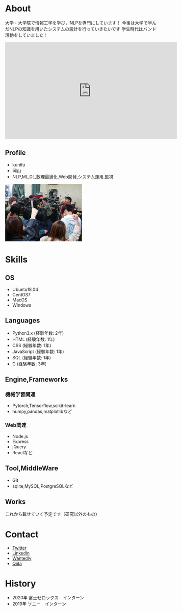 # About

大学・大学院で情報工学を学び，NLPを専門にしています！
今後は大学で学んだNLPの知識を用いたシステムの設計を行っていきたいです
学生時代はバンド活動をしていました！

<iframe width="560" height="315" src="https://www.youtube.com/embed/AjiKBIs5xyo?controls=0" frameborder="0" allow="accelerometer; autoplay; encrypted-media; gyroscope; picture-in-picture" allowfullscreen></iframe>

## Profile
- kunifu
- 岡山
- NLP,ML,DL,数理最適化,Web開発,システム運用,監視

<img src="https://github.com/kunifu-study/kunifu-study.github.io/blob/master/IMG_1080.JPG" width=250>

# Skills

## OS
- Ubuntu18.04
- CentOS7
- MacOS
- Windows

## Languages
- Python3.x (経験年数: 2年)
- HTML (経験年数: 1年)
- CSS (経験年数: 1年)
- JavaScript (経験年数: 1年)
- SQL (経験年数: 1年)
- C (経験年数: 3年)

## Engine,Frameworks

### 機械学習関連
- Pytorch,Tensorflow,scikit-learn
- numpy,pandas,matplotlibなど

### Web関連
- Node.js
- Express
- jQuery
- Reactなど

## Tool,MiddleWare
- Git
- sqlite,MySQL,PostgreSQLなど

## Works
これから載せていく予定です（研究以外のもの）

# Contact
- [Twitter](https://twitter.com/orehdare)
- [LinkedIn](https://www.linkedin.com/in/daiki-kou-580781191/)
- [Wantedly](https://www.wantedly.com/users/128453632)
- [Qiita](https://qiita.com/orehdare)

# History
- 2020年 富士ゼロックス　インターン
- 2019年 ソニー　インターン



